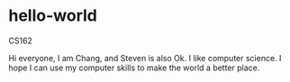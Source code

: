 # hello-world
CS162


Hi everyone,
  I am Chang, and Steven is also Ok. I like computer science. I hope I can use my computer skills to make the world a better place.
